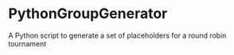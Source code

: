 # PythonGroupGenerator
A Python script to generate a set of placeholders for a round robin tournament
